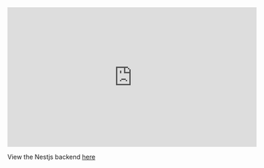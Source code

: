 <iframe width="560" height="315" src="https://www.youtube.com/embed/E21kwPDBxyw?si=F0J61ooJnhHgVIpH" title="YouTube video player" frameborder="0" allow="accelerometer; autoplay; clipboard-write; encrypted-media; gyroscope; picture-in-picture; web-share" referrerpolicy="strict-origin-when-cross-origin" allowfullscreen></iframe>

View the Nestjs backend [here](https://github.com/JRBoland/nestjs-drone-api) 